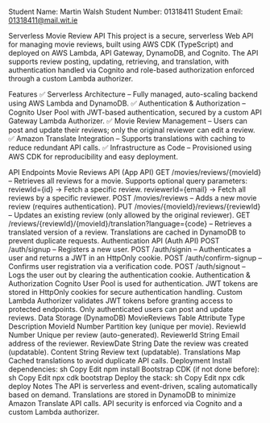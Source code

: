 Student Name: Martin Walsh
Student Number: 01318411
Student Email: 01318411@mail.wit.ie

Serverless Movie Review API
This project is a secure, serverless Web API for managing movie reviews, built using AWS CDK (TypeScript) and deployed on AWS Lambda, API Gateway, DynamoDB, and Cognito. The API supports review posting, updating, retrieving, and translation, with authentication handled via Cognito and role-based authorization enforced through a custom Lambda authorizer.

Features
✅ Serverless Architecture – Fully managed, auto-scaling backend using AWS Lambda and DynamoDB.
✅ Authentication & Authorization – Cognito User Pool with JWT-based authentication, secured by a custom API Gateway Lambda Authorizer.
✅ Movie Review Management – Users can post and update their reviews; only the original reviewer can edit a review.
✅ Amazon Translate Integration – Supports translations with caching to reduce redundant API calls.
✅ Infrastructure as Code – Provisioned using AWS CDK for reproducibility and easy deployment.

API Endpoints
Movie Reviews API (App API)
GET /movies/reviews/{movieId} – Retrieves all reviews for a movie. Supports optional query parameters:
reviewId={id} → Fetch a specific review.
reviewerId={email} → Fetch all reviews by a specific reviewer.
POST /movies/reviews – Adds a new movie review (requires authentication).
PUT /movies/{movieId}/reviews/{reviewId} – Updates an existing review (only allowed by the original reviewer).
GET /reviews/{reviewId}/{movieId}/translation?language={code} – Retrieves a translated version of a review.
Translations are cached in DynamoDB to prevent duplicate requests.
Authentication API (Auth API)
POST /auth/signup – Registers a new user.
POST /auth/signin – Authenticates a user and returns a JWT in an HttpOnly cookie.
POST /auth/confirm-signup – Confirms user registration via a verification code.
POST /auth/signout – Logs the user out by clearing the authentication cookie.
Authentication & Authorization
Cognito User Pool is used for authentication.
JWT tokens are stored in HttpOnly cookies for secure authentication handling.
Custom Lambda Authorizer validates JWT tokens before granting access to protected endpoints.
Only authenticated users can post and update reviews.
Data Storage (DynamoDB)
MovieReviews Table
Attribute	Type	Description
MovieId	Number	Partition key (unique per movie).
ReviewId	Number	Unique per review (auto-generated).
ReviewerId	String	Email address of the reviewer.
ReviewDate	String	Date the review was created (updatable).
Content	String	Review text (updatable).
Translations	Map	Cached translations to avoid duplicate API calls.
Deployment
Install dependencies:
sh
Copy
Edit
npm install
Bootstrap CDK (if not done before):
sh
Copy
Edit
npx cdk bootstrap
Deploy the stack:
sh
Copy
Edit
npx cdk deploy
Notes
The API is serverless and event-driven, scaling automatically based on demand.
Translations are stored in DynamoDB to minimize Amazon Translate API calls.
API security is enforced via Cognito and a custom Lambda authorizer.


